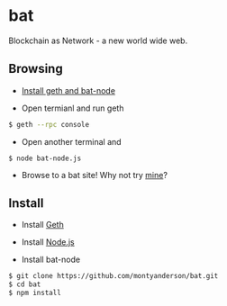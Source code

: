 # bat
Blockchain as Network - a new world wide web.

## Browsing

* [Install geth and bat-node](#install)

* Open termianl and run geth

``` bash
$ geth --rpc console
```

* Open another terminal and

```
$ node bat-node.js
```

* Browse to a bat site! Why not try [mine](http://localhost:8202/monty/)?

## Install

* Install [Geth](https://www.ethereum.org/cli)

* Install [Node.js](https://nodejs.org/en/download/)

* Install bat-node

``` bash
$ git clone https://github.com/montyanderson/bat.git
$ cd bat
$ npm install
```
